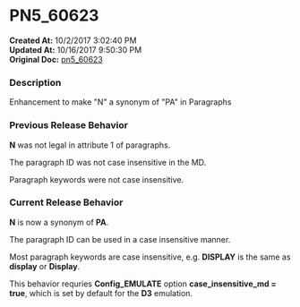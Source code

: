 # PN5_60623

**Created At:** 10/2/2017 3:02:40 PM  
**Updated At:** 10/16/2017 9:50:30 PM  
**Original Doc:** [pn5_60623](https://docs.jbase.com/36526-5-6-2-release-notes/pn5_60623)  


### Description

Enhancement to make "N" a synonym of "PA" in Paragraphs



### Previous Release Behavior

**N** was not legal in attribute 1 of paragraphs.

The paragraph ID was not case insensitive in the MD.

Paragraph keywords were not case insensitive.



### Current Release Behavior

**N** is now a synonym of **PA**.

The paragraph ID can be used in a case insensitive manner.

Most paragraph keywords are case insensitive, e.g. **DISPLAY** is the same as **display** or **Display**.

This behavior requries **Config\_EMULATE** option **case\_insensitive\_md = true**, which is set by default for the **D3** emulation.
